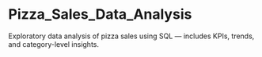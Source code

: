 # Pizza_Sales_Data_Analysis
Exploratory data analysis of pizza sales using SQL — includes KPIs, trends, and category-level insights.
